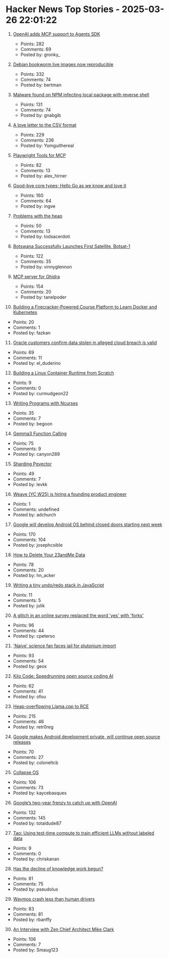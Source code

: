 # Hacker News Top Stories - 2025-03-26 22:01:22

1. [OpenAI adds MCP support to Agents SDK](https://openai.github.io/openai-agents-python/mcp/)
   - Points: 282
   - Comments: 69
   - Posted by: gronky_

2. [Debian bookworm live images now reproducible](https://lwn.net/Articles/1015402/)
   - Points: 332
   - Comments: 74
   - Posted by: bertman

3. [Malware found on NPM infecting local package with reverse shell](https://www.reversinglabs.com/blog/malicious-npm-patch-delivers-reverse-shell)
   - Points: 131
   - Comments: 74
   - Posted by: gnabgib

4. [A love letter to the CSV format](https://github.com/medialab/xan/blob/master/docs/LOVE_LETTER.md)
   - Points: 229
   - Comments: 236
   - Posted by: Yomguithereal

5. [Playwright Tools for MCP](https://github.com/microsoft/playwright-mcp)
   - Points: 82
   - Comments: 13
   - Posted by: alex_hirner

6. [Good-bye core types; Hello Go as we know and love it](https://go.dev/blog/coretypes)
   - Points: 160
   - Comments: 64
   - Posted by: ingve

7. [Problems with the heap](https://rachelbythebay.com/w/2025/03/26/atop/)
   - Points: 50
   - Comments: 13
   - Posted by: todsacerdoti

8. [Botswana Successfully Launches First Satellite, Botsat-1](https://spaceinafrica.com/2025/03/15/botswana-successfully-launches-first-satellite-botsat-1/)
   - Points: 122
   - Comments: 35
   - Posted by: vinnyglennon

9. [MCP server for Ghidra](https://github.com/LaurieWired/GhidraMCP)
   - Points: 154
   - Comments: 20
   - Posted by: tanelpoder

10. [Building a Firecracker-Powered Course Platform to Learn Docker and Kubernetes](https://iximiuz.com/en/posts/iximiuz-labs-story/)
   - Points: 20
   - Comments: 1
   - Posted by: fazkan

11. [Oracle customers confirm data stolen in alleged cloud breach is valid](https://www.bleepingcomputer.com/news/security/oracle-customers-confirm-data-stolen-in-alleged-cloud-breach-is-valid/)
   - Points: 69
   - Comments: 11
   - Posted by: el_duderino

12. [Building a Linux Container Runtime from Scratch](https://edera.dev/stories/styrolite)
   - Points: 9
   - Comments: 0
   - Posted by: curmudgeon22

13. [Writing Programs with Ncurses](https://invisible-island.net/ncurses/ncurses-intro.html)
   - Points: 35
   - Comments: 7
   - Posted by: begoon

14. [Gemma3 Function Calling](https://ai.google.dev/gemma/docs/capabilities/function-calling)
   - Points: 75
   - Comments: 9
   - Posted by: canyon289

15. [Sharding Pgvector](https://pgdog.dev/blog/sharding-pgvector)
   - Points: 49
   - Comments: 7
   - Posted by: levkk

16. [Weave (YC W25) is hiring a founding product engineer](https://www.ycombinator.com/companies/weave-3/jobs/E0LFOgu-founding-product-engineer)
   - Points: 1
   - Comments: undefined
   - Posted by: adchurch

17. [Google will develop Android OS behind closed doors starting next week](https://9to5google.com/2025/03/26/google-android-aosp-developement-private/)
   - Points: 170
   - Comments: 104
   - Posted by: josephcsible

18. [How to Delete Your 23andMe Data](https://www.eff.org/deeplinks/2025/03/how-delete-your-23andme-data)
   - Points: 78
   - Comments: 20
   - Posted by: hn_acker

19. [Writing a tiny undo/redo stack in JavaScript](https://blog.julik.nl/2025/03/a-tiny-undo-stack)
   - Points: 11
   - Comments: 5
   - Posted by: julik

20. [A glitch in an online survey replaced the word 'yes' with 'forks'](https://www.pewresearch.org/decoded/2025/03/21/how-a-glitch-in-an-online-survey-replaced-the-word-yes-with-forks/)
   - Points: 96
   - Comments: 44
   - Posted by: cpeterso

21. ['Naive' science fan faces jail for plutonium import](https://au.news.yahoo.com/naive-science-fan-faces-jail-053025281.html)
   - Points: 93
   - Comments: 54
   - Posted by: geox

22. [Kilo Code: Speedrunning open source coding AI](https://blog.kilocode.ai/p/kilo-code-speedrunning-open-source-coding-ai)
   - Points: 62
   - Comments: 41
   - Posted by: ofou

23. [Heap-overflowing Llama.cpp to RCE](https://retr0.blog/blog/llama-rpc-rce)
   - Points: 215
   - Comments: 46
   - Posted by: retr0reg

24. [Google makes Android development private, will continue open source releases](https://arstechnica.com/gadgets/2025/03/google-makes-android-development-private-will-continue-open-source-releases/)
   - Points: 70
   - Comments: 27
   - Posted by: coloneltcb

25. [Collapse OS](http://collapseos.org/)
   - Points: 106
   - Comments: 73
   - Posted by: kaycebasques

26. [Google’s two-year frenzy to catch up with OpenAI](https://www.wired.com/story/google-openai-gemini-chatgpt-artificial-intelligence/)
   - Points: 132
   - Comments: 145
   - Posted by: totaldude87

27. [Tao: Using test-time compute to train efficient LLMs without labeled data](https://www.databricks.com/blog/tao-using-test-time-compute-train-efficient-llms-without-labeled-data)
   - Points: 9
   - Comments: 0
   - Posted by: chriskanan

28. [Has the decline of knowledge work begun?](https://www.nytimes.com/2025/03/25/business/economy/white-collar-layoffs.html)
   - Points: 81
   - Comments: 75
   - Posted by: pseudolus

29. [Waymos crash less than human drivers](https://www.understandingai.org/p/human-drivers-keep-crashing-into)
   - Points: 83
   - Comments: 81
   - Posted by: rbanffy

30. [An Interview with Zen Chief Architect Mike Clark](https://www.computerenhance.com/p/an-interview-with-zen-chief-architect)
   - Points: 106
   - Comments: 7
   - Posted by: Smaug123

